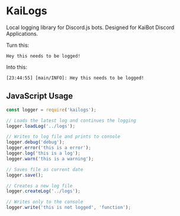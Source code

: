 # KaiLogs
Local logging library for Discord.js bots.
Designed for KaiBot Discord Applications.

Turn this:
```
Hey this needs to be logged!
```
Into this:
```
[23:44:55] [main/INFO]: Hey this needs to be logged!
```

## JavaScript Usage

```javascript
const logger = require('kailogs');

// Loads the latest log and continues the logging
logger.loadLog('../logs');

// Writes to log file and prints to console
logger.debug('debug');
logger.error('this is a error');
logger.log('this is a log');
logger.warn('this is a warning');

// Saves file as current date
logger.save();

// Creates a new log file
logger.createLog('../logs');

// Writes only to the console
logger.write('this is not logged', 'function');
```
